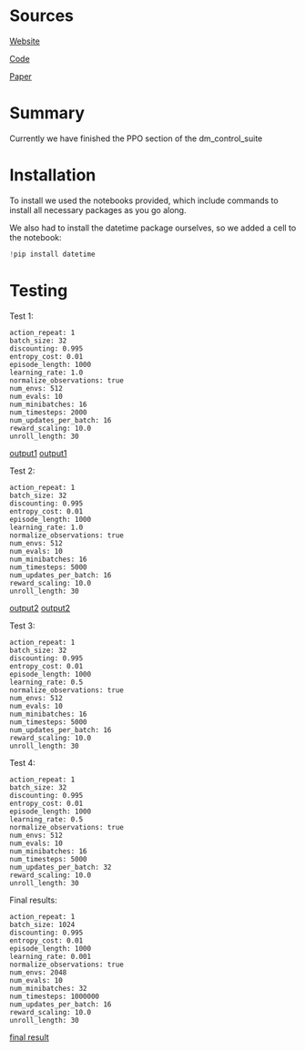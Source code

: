 # Sources
[Website](https://playground.mujoco.org/)

[Code](https://github.com/google-deepmind/mujoco_playground/)

[Paper](https://playground.mujoco.org/assets/playground_technical_report.pdf)

# Summary
Currently we have finished the PPO section of the dm_control_suite


# Installation
To install we used the notebooks provided, which include commands to install all necessary packages as you go along.

We also had to install the datetime package ourselves, so we added a cell to the notebook:
```python
!pip install datetime
```

# Testing

Test 1:
```
action_repeat: 1
batch_size: 32
discounting: 0.995
entropy_cost: 0.01
episode_length: 1000
learning_rate: 1.0
normalize_observations: true
num_envs: 512
num_evals: 10
num_minibatches: 16
num_timesteps: 2000
num_updates_per_batch: 16
reward_scaling: 10.0
unroll_length: 30
```
[output1](../mujocoPlayground/mujocoTutorials/output1.png)
[output1](../mujocoPlayground/mujocoTutorials/output1.mp4)


Test 2:
```
action_repeat: 1
batch_size: 32
discounting: 0.995
entropy_cost: 0.01
episode_length: 1000
learning_rate: 1.0
normalize_observations: true
num_envs: 512
num_evals: 10
num_minibatches: 16
num_timesteps: 5000
num_updates_per_batch: 16
reward_scaling: 10.0
unroll_length: 30
```
[output2](../mujocoPlayground/mujocoTutorials/output2.png)
[output2](../mujocoPlayground/mujocoTutorials/output2.mp4)


Test 3:
```
action_repeat: 1
batch_size: 32
discounting: 0.995
entropy_cost: 0.01
episode_length: 1000
learning_rate: 0.5
normalize_observations: true
num_envs: 512
num_evals: 10
num_minibatches: 16
num_timesteps: 5000
num_updates_per_batch: 16
reward_scaling: 10.0
unroll_length: 30
```

Test 4:
```
action_repeat: 1
batch_size: 32
discounting: 0.995
entropy_cost: 0.01
episode_length: 1000
learning_rate: 0.5
normalize_observations: true
num_envs: 512
num_evals: 10
num_minibatches: 16
num_timesteps: 5000
num_updates_per_batch: 32
reward_scaling: 10.0
unroll_length: 30
```

Final results:
```
action_repeat: 1
batch_size: 1024
discounting: 0.995
entropy_cost: 0.01
episode_length: 1000
learning_rate: 0.001
normalize_observations: true
num_envs: 2048
num_evals: 10
num_minibatches: 32
num_timesteps: 1000000
num_updates_per_batch: 16
reward_scaling: 10.0
unroll_length: 30
```
[final result](../mujocoPlayground/mujocoTutorials/finalResult.mp4)